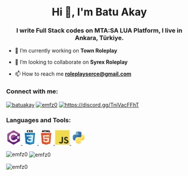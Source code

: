 <h1 align="center">Hi 👋, I'm Batu Akay</h1>
<h3 align="center">I write Full Stack codes on MTA:SA LUA Platform, I live in Ankara, Türkiye.</h3>

- 🔭 I’m currently working on **Town Roleplay**

- 👯 I’m looking to collaborate on **Syrex Roleplay**

- 📫 How to reach me **roleplayserce@gmail.com**

<h3 align="left">Connect with me:</h3>
<p align="left">
<a href="https://instagram.com/batuakay" target="blank"><img align="center" src="https://raw.githubusercontent.com/rahuldkjain/github-profile-readme-generator/master/src/images/icons/Social/instagram.svg" alt="batuakay" height="30" width="40" /></a>
<a href="https://www.youtube.com/c/emfz0" target="blank"><img align="center" src="https://raw.githubusercontent.com/rahuldkjain/github-profile-readme-generator/master/src/images/icons/Social/youtube.svg" alt="emfz0" height="30" width="40" /></a>
<a href="https://discord.gg/https://discord.gg/TnjVacFFhT" target="blank"><img align="center" src="https://raw.githubusercontent.com/rahuldkjain/github-profile-readme-generator/master/src/images/icons/Social/discord.svg" alt="https://discord.gg/TnjVacFFhT" height="30" width="40" /></a>
</p>

<h3 align="left">Languages and Tools:</h3>
<p align="left"> <a href="https://www.w3schools.com/cs/" target="_blank" rel="noreferrer"> <img src="https://raw.githubusercontent.com/devicons/devicon/master/icons/csharp/csharp-original.svg" alt="csharp" width="40" height="40"/> </a> <a href="https://www.w3schools.com/css/" target="_blank" rel="noreferrer"> <img src="https://raw.githubusercontent.com/devicons/devicon/master/icons/css3/css3-original-wordmark.svg" alt="css3" width="40" height="40"/> </a> <a href="https://www.w3.org/html/" target="_blank" rel="noreferrer"> <img src="https://raw.githubusercontent.com/devicons/devicon/master/icons/html5/html5-original-wordmark.svg" alt="html5" width="40" height="40"/> </a> <a href="https://developer.mozilla.org/en-US/docs/Web/JavaScript" target="_blank" rel="noreferrer"> <img src="https://raw.githubusercontent.com/devicons/devicon/master/icons/javascript/javascript-original.svg" alt="javascript" width="40" height="40"/> </a> <a href="https://www.python.org" target="_blank" rel="noreferrer"> <img src="https://raw.githubusercontent.com/devicons/devicon/master/icons/python/python-original.svg" alt="python" width="40" height="40"/> </a> </p>

<p><img align="left" src="https://github-readme-stats.vercel.app/api/top-langs?username=emfz0&show_icons=true&locale=en&layout=compact" alt="emfz0" /></p>

<p>&nbsp;<img align="center" src="https://github-readme-stats.vercel.app/api?username=emfz0&show_icons=true&locale=en" alt="emfz0" /></p>

<p><img align="center" src="https://github-readme-streak-stats.herokuapp.com/?user=emfz0&" alt="emfz0" /></p>
